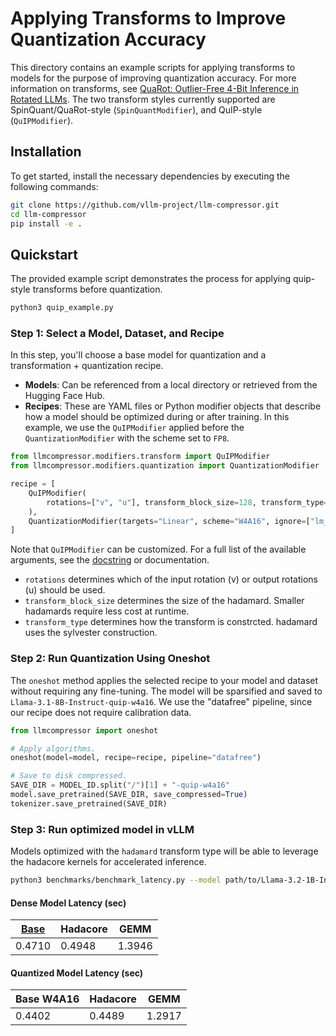 # Applying Transforms to Improve Quantization Accuracy

This directory contains an example scripts for applying transforms to models for the purpose of improving quantization accuracy. For more information on transforms, see [QuaRot: Outlier-Free 4-Bit Inference in Rotated LLMs](https://arxiv.org/abs/2404.00456). The two transform styles currently supported are SpinQuant/QuaRot-style (`SpinQuantModifier`), and QuIP-style (`QuIPModifier`).

## Installation

To get started, install the necessary dependencies by executing the following commands:

```bash
git clone https://github.com/vllm-project/llm-compressor.git
cd llm-compressor
pip install -e .
```

## Quickstart

The provided example script demonstrates the process for applying quip-style transforms before quantization.

```bash
python3 quip_example.py
```

### Step 1: Select a Model, Dataset, and Recipe

In this step, you'll choose a base model for quantization and a transformation + quantization recipe.

- **Models**: Can be referenced from a local directory or retrieved from the Hugging Face Hub.
- **Recipes**: These are YAML files or Python modifier objects that describe how a model should be optimized during or after training. In this example, we use the `QuIPModifier` applied before the `QuantizationModifier` with the scheme set to `FP8`.

```python
from llmcompressor.modifiers.transform import QuIPModifier
from llmcompressor.modifiers.quantization import QuantizationModifier

recipe = [
    QuIPModifier(
        rotations=["v", "u"], transform_block_size=128, transform_type="hadamard"
    ),
    QuantizationModifier(targets="Linear", scheme="W4A16", ignore=["lm_head"]),
]
```

Note that `QuIPModifier` can be customized. For a full list of the available arguments, see the [docstring](/src/llmcompressor/modifiers/transform/spinquant/base.py) or documentation.

* `rotations` determines which of the input rotation (v) or output rotations (u) should be used.
* `transform_block_size` determines the size of the hadamard. Smaller hadamards require less cost at runtime.
* `transform_type` determines how the transform is constrcted. hadamard uses the sylvester construction.

### Step 2: Run Quantization Using Oneshot

The `oneshot` method applies the selected recipe to your model and dataset without requiring any fine-tuning. The model will be sparsified and saved to `Llama-3.1-8B-Instruct-quip-w4a16`. We use the "datafree" pipeline, since our recipe does not require calibration data.

```python
from llmcompressor import oneshot

# Apply algorithms.
oneshot(model=model, recipe=recipe, pipeline="datafree")

# Save to disk compressed.
SAVE_DIR = MODEL_ID.split("/")[1] + "-quip-w4a16"
model.save_pretrained(SAVE_DIR, save_compressed=True)
tokenizer.save_pretrained(SAVE_DIR)
```

### Step 3: Run optimized model in vLLM
Models optimized with the `hadamard` transform type will be able to leverage the hadacore kernels for accelerated inference.

```bash
python3 benchmarks/benchmark_latency.py --model path/to/Llama-3.2-1B-Instruct-quip-w4a16
```

#### Dense Model Latency (sec) ####
| [Base](https://huggingface.co/meta-llama/Llama-3.2-1B-instruct) | Hadacore | GEMM |
| - | - | - |
| 0.4710 | 0.4948 | 1.3946 |

#### Quantized Model Latency (sec) ####
| Base W4A16 | Hadacore | GEMM |
| - | - | - |
| 0.4402 | 0.4489 | 1.2917 |